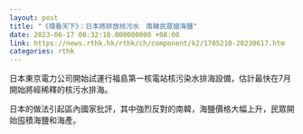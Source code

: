 ```yaml
---
layout: post
title: "《環看天下》：日本將排放核污水　南韓民眾搶海鹽"
date: 2023-06-17 08:32:10.000000000 +08:00
link: https://news.rthk.hk/rthk/ch/component/k2/1705210-20230617.htm
categories: rthk
---
```


日本東京電力公司開始試運行福島第一核電站核污染水排海設備，估計最快在7月開始將經稀釋的核污水排海。

日本的做法引起區內國家批評，其中強烈反對的南韓，海鹽價格大幅上升，民眾開始囤積海鹽和海產。
